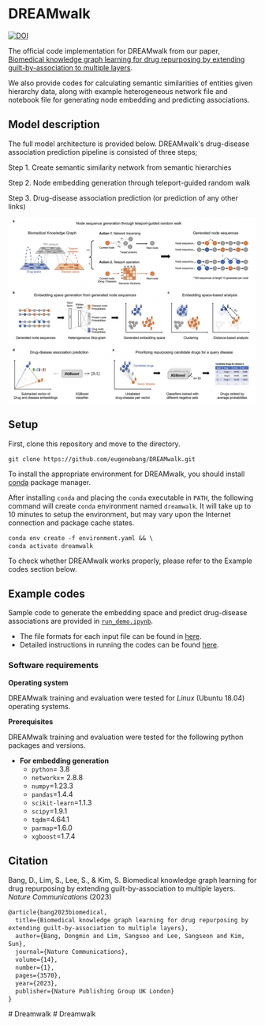 # DREAMwalk
[![DOI](https://zenodo.org/badge/562475574.svg)](https://zenodo.org/badge/latestdoi/562475574)

The official code implementation for DREAMwalk from our paper, [Biomedical knowledge graph learning for drug repurposing by extending guilt-by-association to multiple layers](https://www.nature.com/articles/s41467-023-39301-y).

We also provide codes for calculating semantic similarities of entities given hierarchy data, along with example heterogeneous network file and notebook file for generating node embedding and predicting associations.

## Model description

The full model architecture is provided below. DREAMwalk's drug-disease association prediction pipeline is consisted of three steps;

Step 1. Create semantic similarity network from semantic hierarchies

Step 2. Node embedding generation through teleport-guided random walk

Step 3. Drug-disease association prediction (or prediction of any other links)

![model1](img/model_overview.png)

## Setup
First, clone this repository and move to the directory.
```
git clone https://github.com/eugenebang/DREAMwalk.git
```
To install the appropriate environment for DREAMwalk, you should install [conda](https://docs.conda.io/en/latest/) package manager.

After installing `conda` and placing the `conda` executable in `PATH`, the following command will create `conda` environment named `dreamwalk`. It will take up to 10 minutes to setup the environment, but may vary upon the Internet connection and package cache states.
```
conda env create -f environment.yaml && \
conda activate dreamwalk
```

To check whether DREAMwalk works properly, please refer to the Example codes section below.

## Example codes
Sample code to generate the embedding space and predict drug-disease associations are provided in [`run_demo.ipynb`](run_demo.ipynb).

- The file formats for each input file can be found in [here](demo).
- Detailed instructions in running the codes can be found [here](DREAMwalk).

### Software requirements

**Operating system**

DREAMwalk training and evaluation were tested for *Linux* (Ubuntu 18.04) operating systems.

**Prerequisites**

DREAMwalk training and evaluation were tested for the following python packages and versions.

- **For embedding generation**
  - `python`= 3.8
  - `networkx`= 2.8.8
  - `numpy`=1.23.3
  - `pandas`=1.4.4
  - `scikit-learn`=1.1.3
  -  `scipy`=1.9.1
  - `tqdm`=4.64.1
  - `parmap`=1.6.0
  - `xgboost`=1.7.4
  
## Citation
Bang, D., Lim, S., Lee, S., & Kim, S. Biomedical knowledge graph learning for drug repurposing by extending guilt-by-association to multiple layers. _Nature Communications_ (2023)
```
@article{bang2023biomedical,
  title={Biomedical knowledge graph learning for drug repurposing by extending guilt-by-association to multiple layers},
  author={Bang, Dongmin and Lim, Sangsoo and Lee, Sangseon and Kim, Sun},
  journal={Nature Communications},
  volume={14},
  number={1},
  pages={3570},
  year={2023},
  publisher={Nature Publishing Group UK London}
}
```
#   D r e a m w a l k 
 
 #   D r e a m w a l k 
 
 